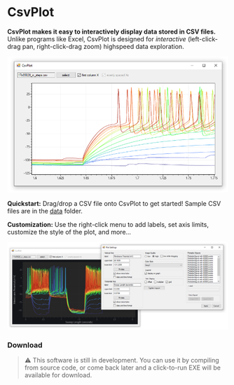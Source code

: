 # CsvPlot
**CsvPlot makes it easy to interactively display data stored in CSV files.** Unlike programs like Excel, CsvPlot is designed for _interactive_ (left-click-drag pan, right-click-drag zoom) highspeed data exploration. 

![](dev/screenshot.png)

**Quickstart:** Drag/drop a CSV file onto CsvPlot to get started! Sample CSV files are in the [data](data) folder.

**Customization:** Use the right-click menu to add labels, set axis limits, customize the style of the plot, and more...

![](dev/screenshot2.png)

### Download

> ⚠️ This software is still in development. You can use it by compiling from source code, or come back later and a click-to-run EXE will be available for download.
